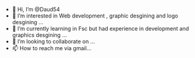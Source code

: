 - 👋 Hi, I’m @Daud54
- 👀 I’m interested in Web development , graphic desgining and logo desgining ...
- 🌱 I’m currently learning  in Fsc but had experience in development and graphics desgining ...
- 💞️ I’m looking to collaborate on ...
- 📫 How to reach me via gmail...

<!---
Daud54/Daud54 is a ✨ special ✨ repository because its `README.md` (this file) appears on your GitHub profile.
You can click the Preview link to take a look at your changes.
--->
